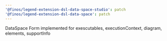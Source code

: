 ```yaml
---
'@finos/legend-extension-dsl-data-space-studio': patch
'@finos/legend-extension-dsl-data-space': patch
---
```


DataSpace Form implemented for exescutables, executionContext, diagram, elements, supportInfo
